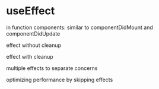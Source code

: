 # useEffect

in function components: similar to componentDidMount and componentDidUpdate

effect without cleanup

effect with cleanup

multiple effects to separate concerns

optimizing performance by skipping effects